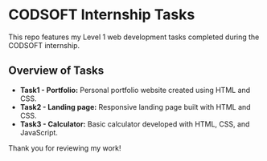 # CODSOFT Internship Tasks

This repo features my Level 1 web development tasks completed during the CODSOFT internship.

## Overview of Tasks

- **Task1 - Portfolio:** Personal portfolio website created using HTML and CSS.
- **Task2 - Landing page:** Responsive landing page built with HTML and CSS.
- **Task3 - Calculator:** Basic calculator developed with HTML, CSS, and JavaScript.

Thank you for reviewing my work!
